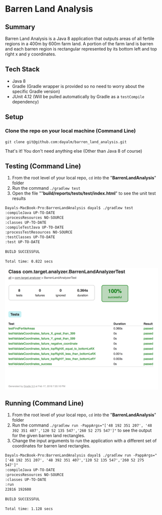 # Barren Land Analysis

## Summary

Barren Land Analysis is a Java 8 application that outputs areas of all fertile regions in a 400m by 600m farm land. A portion of the farm land is barren and each barren region is rectangular represented by its bottom left and top right x and y coordinates.

## Tech Stack

* Java 8
* Gradle (Gradle wrapper is provided so no need to worry about the specific Gradle version)
* JUnit 4.12 (Will be pulled automatically by Gradle as a `testCompile` dependency)

## Setup

### Clone the repo on your local machine (Command Line)

`git clone git@github.com:dayalm/barren_land_analysis.git`

That's it! You don't need anything else (Other than Java 8 of course)

## Testing (Command Line)

1. From the root level of your local repo, `cd` into the "**BarrenLandAnalysis**" folder
2. Run the command `./gradlew test`
3. Open the file ""**build/reports/tests/test/index.html**" to see the unit test results

<pre><code>Dayals-MacBook-Pro:BarrenLandAnalysis dayal$ ./gradlew test
:compileJava UP-TO-DATE
:processResources NO-SOURCE
:classes UP-TO-DATE
:compileTestJava UP-TO-DATE
:processTestResources NO-SOURCE
:testClasses UP-TO-DATE
:test UP-TO-DATE

BUILD SUCCESSFUL

Total time: 0.822 secs</code></pre>

<img src="unit_test_results.png" width="555px" height="400px"/>

## Running (Command Line)

1. From the root level of your local repo, `cd` into the "**BarrenLandAnalysis**" folder
2. Run the command `./gradlew run -PappArgs="['48 192 351 207', '48 392 351 407','120 52 135 547','260 52 275 547']"` to see the output for the given barren land rectangles. 
3. Change the input arguments to run the application with a different set of coordinates for barren land rectangles.

<pre><code>Dayals-MacBook-Pro:BarrenLandAnalysis dayal$ ./gradlew run -PappArgs="['48 192 351 207', '48 392 351 407','120 52 135 547','260 52 275 547']"
:compileJava UP-TO-DATE
:processResources NO-SOURCE
:classes UP-TO-DATE
:run
22816 192608

BUILD SUCCESSFUL

Total time: 1.128 secs</code></pre>

